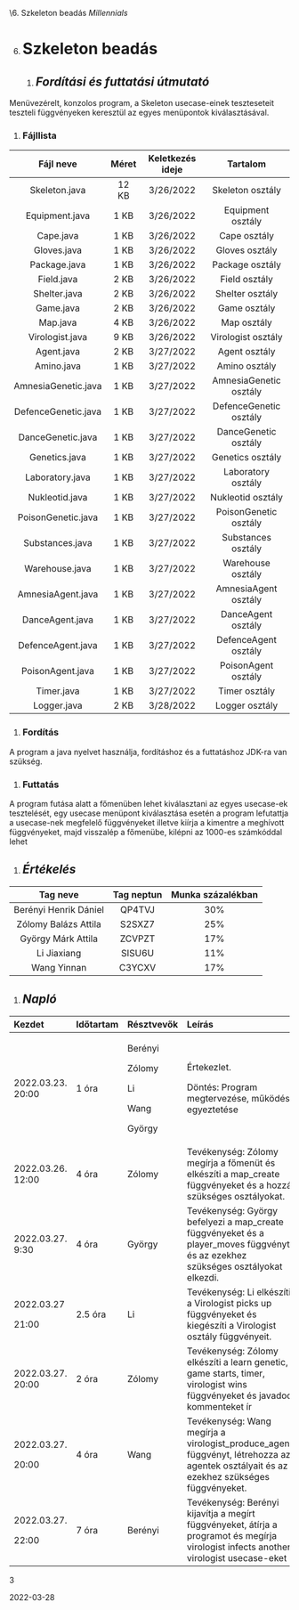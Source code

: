 ﻿\6. Szkeleton beadás		*Millennials*

6. # **Szkeleton beadás**
   1. ## ***Fordítási és futtatási útmutató***
Menüvezérelt, konzolos program, a Skeleton usecase-einek teszteseteit teszteli függvényeken keresztül az egyes menüpontok kiválasztásával.
1. ### **Fájllista**

|**Fájl neve**|**Méret**|**Keletkezés ideje**|**Tartalom**|
| :-: | :-: | :-: | :-: |
|Skeleton.java|12 KB|3/26/2022|Skeleton osztály|
|Equipment.java|1 KB|3/26/2022|Equipment osztály|
|Cape.java|1 KB|3/26/2022|Cape osztály|
|Gloves.java|1 KB|3/26/2022|Gloves osztály|
|Package.java|1 KB|3/26/2022|Package osztály|
|Field.java|2 KB|3/26/2022|Field osztály|
|Shelter.java|2 KB|3/26/2022|Shelter osztály|
|Game.java|2 KB|3/26/2022|Game osztály|
|Map.java|4 KB|3/26/2022|Map osztály|
|Virologist.java|9 KB|3/26/2022|Virologist osztály|
|Agent.java|2 KB|3/27/2022|Agent osztály|
|Amino.java|1 KB|3/27/2022|Amino osztály|
|AmnesiaGenetic.java|1 KB|3/27/2022|AmnesiaGenetic osztály|
|DefenceGenetic.java|1 KB|3/27/2022|DefenceGenetic osztály|
|DanceGenetic.java|1 KB|3/27/2022|DanceGenetic osztály|
|Genetics.java|1 KB|3/27/2022|Genetics osztály|
|Laboratory.java|1 KB|3/27/2022|Laboratory osztály|
|Nukleotid.java|1 KB|3/27/2022|Nukleotid osztály|
|PoisonGenetic.java|1 KB|3/27/2022|PoisonGenetic osztály|
|Substances.java|1 KB|3/27/2022|Substances osztály|
|Warehouse.java|1 KB|3/27/2022|Warehouse osztály|
|AmnesiaAgent.java|1 KB|3/27/2022|AmnesiaAgent osztály|
|DanceAgent.java|1 KB|3/27/2022|DanceAgent osztály|
|DefenceAgent.java|1 KB|3/27/2022|DefenceAgent osztály|
|PoisonAgent.java|1 KB|3/27/2022|PoisonAgent osztály|
|Timer.java|1 KB|3/27/2022|Timer osztály|
|Logger.java|2 KB |3/28/2022|Logger osztály|
1. ### **Fordítás**
A program a java nyelvet használja, fordításhoz és a futtatáshoz JDK-ra van szükség.
1. ### **Futtatás**
A program futása alatt a főmenüben lehet kiválasztani az egyes usecase-ek tesztelését, egy usecase menüpont kiválasztása esetén a program lefutattja a usecase-nek megfelelő függvényeket illetve kiírja a kimentre a meghívott függvényeket, majd visszalép a főmenübe, kilépni az 1000-es számkóddal lehet

1. ## ***Értékelés***

|**Tag neve**|**Tag neptun**|**Munka százalékban**|
| :-: | :-: | :-: |
|Berényi Henrik Dániel|QP4TVJ|30%|
|Zólomy Balázs Attila|S2SXZ7|25%|
|György Márk Attila|ZCVPZT|17%|
|Li Jiaxiang|SISU6U|11%|
|Wang Yinnan|C3YCXV|17%|


1. ## ***Napló***


|**Kezdet**|**Időtartam**|**Résztvevők**|**Leírás**|
| :- | :- | :- | :- |
|2022.03.23. 20:00|1 óra|<p>Berényi</p><p>Zólomy</p><p>Li</p><p>Wang</p><p>György</p>|<p>Értekezlet.</p><p>Döntés: Program megtervezése, működés egyeztetése</p>|
|2022.03.26. 12:00|4 óra|Zólomy|Tevékenység: Zólomy megírja a főmenüt és elkészíti a map\_create függvényeket és a hozzá szükséges osztályokat.|
|2022.03.27. 9:30|4 óra|György|Tevékenység: György befelyezi a map\_create függvényeket és a player\_moves függvényt és az ezekhez szükséges osztályokat elkezdi.|
|<p>2022.03.27</p><p>21:00</p>|2.5 óra|Li|Tevékenység: Li elkészíti a Virologist picks up függvényeket és kiegészíti a Virologist osztály függvényeit.|
|2022.03.27. 20:00|2 óra|Zólomy|Tevékenység: Zólomy elkészíti a learn genetic, game starts, timer, virologist wins függvényeket és javadoc kommenteket ír|
|<p>2022.03.27.</p><p>20:00</p>|4 óra|Wang|Tevékenység: Wang megírja a virologist\_produce\_agent függvényt, létrehozza az agentek osztályait és az ezekhez szükséges függvényeket.|
|<p>2022.03.27.</p><p>22:00</p>|7 óra|Berényi|Tevékenység: Berényi kijavítja a megírt függvényeket, átírja a programot és megírja virologist infects another virologist usecase-eket|


3

2022-03-28
